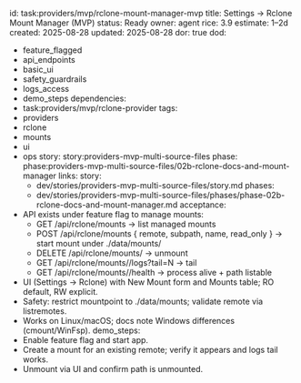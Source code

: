 id: task:providers/mvp/rclone-mount-manager-mvp
title: Settings → Rclone Mount Manager (MVP)
status: Ready
owner: agent
rice: 3.9
estimate: 1–2d
created: 2025-08-28
updated: 2025-08-28
dor: true
dod:
- feature_flagged
- api_endpoints
- basic_ui
- safety_guardrails
- logs_access
- demo_steps
dependencies:
- task:providers/mvp/rclone-provider
tags:
- providers
- rclone
- mounts
- ui
- ops
story: story:providers-mvp-multi-source-files
phase: phase:providers-mvp-multi-source-files/02b-rclone-docs-and-mount-manager
links:
  story:
  - dev/stories/providers-mvp-multi-source-files/story.md
  phases:
  - dev/stories/providers-mvp-multi-source-files/phases/phase-02b-rclone-docs-and-mount-manager.md
acceptance:
- API exists under feature flag to manage mounts:
  - GET /api/rclone/mounts → list managed mounts
  - POST /api/rclone/mounts { remote, subpath, name, read_only } → start mount under ./data/mounts/<name>
  - DELETE /api/rclone/mounts/<id> → unmount
  - GET /api/rclone/mounts/<id>/logs?tail=N → tail
  - GET /api/rclone/mounts/<id>/health → process alive + path listable
- UI (Settings → Rclone) with New Mount form and Mounts table; RO default, RW explicit.
- Safety: restrict mountpoint to ./data/mounts; validate remote via listremotes.
- Works on Linux/macOS; docs note Windows differences (cmount/WinFsp).
demo_steps:
- Enable feature flag and start app.
- Create a mount for an existing remote; verify it appears and logs tail works.
- Unmount via UI and confirm path is unmounted.
